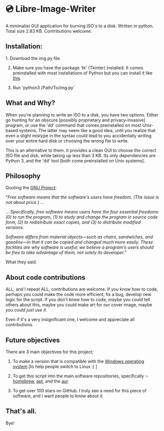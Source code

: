 # 💿 Libre-Image-Writer
A minimalist GUI application for burning ISO's to a disk. Written in python. Total size 2.83 KB. Contributions welcome. 

<h2> Installation: </h2>
1. Download the img.py file.

2. Make sure you have the package 'tk' (Tkinter) installed. It comes preinstalled with most installations of Python but you can install it like [this](https://tkdocs.com/tutorial/install.html).
 
3. Run 'python3 /Path/To/img.py'

<h2> What and Why? </h2>
When you're planning to write an ISO to a disk, you have two options. Either go hunting for an obscure [possibly proprietary and privacy-invasive] program, or use the 'dd' command that comes preinstalled on most Unix-based systems. The latter may seem like a good idea, until you realize that even a slight mistype in the syntax could lead to you accidentally writing over your entire hard disk or choosing the wrong file to write. 

This is an alternative to them. It provides a clean GUI to choose the correct ISO file and disk, while taking up less than 3 KB. Its only dependencies are Python 3, and the 'dd' tool [both come preinstalled on Unix systems]. 

<h2> Philosophy </h2>

Quoting the [GNU Project](https://www.gnu.org/philosophy/philosophy.html);

"_Free software means that the software's users have freedom. (The issue is not about price.) ..._

_... Specifically, free software means users have the four essential freedoms: (0) to run the program, (1) to study and change the program in source code form, (2) to redistribute exact copies, and (3) to distribute modified versions._

_Software differs from material objects—such as chairs, sandwiches, and gasoline—in that it can be copied and changed much more easily. These facilities are why software is useful; we believe a program's users should be free to take advantage of them, not solely its developer._"

What they said.

<h2> About code contributions </h2>

ALL, and I repeat ALL, contributions are welcome. If you know how to code, perhaps you could make the code more efficient, fix a bug, develop new logic for the script. If you don't know how to code, maybe you could tell others about this, maybe you could make art for our cover image, maybe *you could just use it*. 

Even if it's a very insignificant one, I welcome and appreciate all contributions. 

<h2> Future objectives</h2>

There are 3 main objectives for this project;

1. To make a version that is compatible with the [Windows operating system](https://www.gnu.org/proprietary/proprietary.html) [to help people switch to Linux :) ]

2. To get this script into the main software repositiories, specifically :- [homebrew](brew.sh), [apt](https://wiki.debian.org/Apt), and the [aur](https://aur.archlinux.org/). 

3. To get over 100 stars on GitHub. I truly see a need for this piece of software, and I want people to know about it. 

<h2>That's all. </h2>
Bye!
